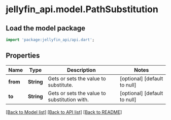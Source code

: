 # jellyfin_api.model.PathSubstitution

## Load the model package
```dart
import 'package:jellyfin_api/api.dart';
```

## Properties
Name | Type | Description | Notes
------------ | ------------- | ------------- | -------------
**from** | **String** | Gets or sets the value to substitute. | [optional] [default to null]
**to** | **String** | Gets or sets the value to substitution with. | [optional] [default to null]

[[Back to Model list]](../README.md#documentation-for-models) [[Back to API list]](../README.md#documentation-for-api-endpoints) [[Back to README]](../README.md)


